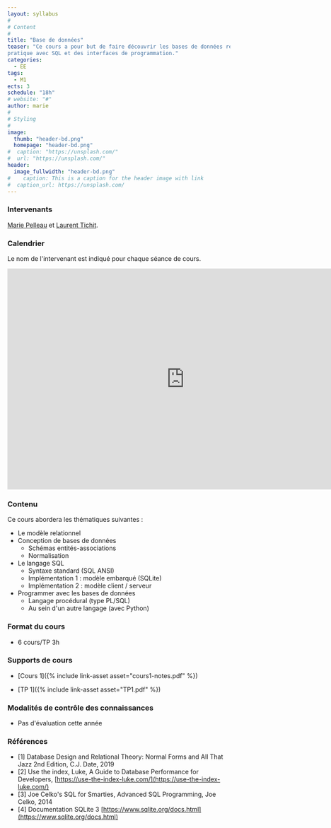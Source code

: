 ```yaml
---
layout: syllabus
#
# Content
#
title: "Base de données"
teaser: "Ce cours a pour but de faire découvrir les bases de données relationnelles, y compris de façon
pratique avec SQL et des interfaces de programmation."
categories:
  - EE
tags:
  - M1
ects: 3
schedule: "18h"
# website: "#"
author: marie
#
# Styling
#
image:
  thumb: "header-bd.png"
  homepage: "header-bd.png"
#  caption: "https://unsplash.com/"
#  url: "https://unsplash.com/"
header:
  image_fullwidth: "header-bd.png"
#    caption: This is a caption for the header image with link
#  caption_url: https://unsplash.com/
---
```


### Intervenants ###

[Marie Pelleau](mailto:marie.pelleau@univ-cotedazur.fr) et [Laurent Tichit](mailto:laurent.tichit@univ-cotedazur.fr).

### Calendrier ###

Le nom de l'intervenant est indiqué pour chaque séance de cours.

<iframe src="https://calendar.google.com/calendar/embed?src=h0cela5jlrkbjqql970k62mjuo%40group.calendar.google.com&ctz=Europe%2FParis" style="border-width:0" width="800" height="500" frameborder="0" scrolling="no"></iframe>

### Contenu ###

Ce cours abordera les thématiques suivantes :

-   Le modèle relationnel
-   Conception de bases de données
    -    Schémas entités-associations
    -    Normalisation
-   Le langage SQL
    -    Syntaxe standard (SQL ANSI)
    -    Implémentation 1 : modèle embarqué (SQLite)
    -    Implémentation 2 : modèle client / serveur
-   Programmer avec les bases de données
    -    Langage procédural (type PL/SQL)
    -    Au sein d'un autre langage (avec Python)

### Format du cours ###
-   6 cours/TP 3h

### Supports de cours ###

- [Cours 1]({% include link-asset asset="cours1-notes.pdf" %})

<!-- - [Cours 2]({% include link-asset asset="cours2.pdf" %}), [notes]({% include link-asset asset="cours2-notes.pdf" %})
- [Cours 3]({% include link-asset asset="cours3.pdf" %}), [notes]({% include link-asset asset="cours3-notes.pdf" %})
- [Cours 4]({% include link-asset asset="cours4.pdf" %}), [notes]({% include link-asset asset="cours4-notes.pdf" %})
- [Cours 5]({% include link-asset asset="cours5.pdf" %}), [notes]({% include link-asset asset="cours5-notes.pdf" %})
- [Cours 6]({% include link-asset asset="cours6.pdf" %}), [notes]({% include link-asset asset="cours6-notes.pdf" %})
-->

- [TP 1]({% include link-asset asset="TP1.pdf" %})

<!-- - [TP 2]({% include link-asset asset="TP2.pdf" %})
- [TP 3]({% include link-asset asset="TP3.pdf" %})
- [TP 4]({% include link-asset asset="TP4.pdf" %})
- [TP 5]({% include link-asset asset="TP5.pdf" %})

Certaines évaluations et le carnet de notes seront sur [moodle](https://lms.univ-cotedazur.fr/2022/course/view.php?id=4742) (disponible en auto-inscription). -->

### Modalités de contrôle des connaissances ###

- Pas d'évaluation cette année 

<!--  Examen écrit
-   Projet individuel -->

### Références ###

-   \[1\] Database Design and Relational Theory: Normal Forms and All That Jazz 2nd Edition, C.J. Date, 2019
-   \[2\] Use the index, Luke, A Guide to Database Performance for Developers, [https://use-the-index-luke.com/](https://use-the-index-luke.com/)
-   \[3\] Joe Celko's SQL for Smarties, Advanced SQL Programming, Joe Celko, 2014
-   \[4\] Documentation SQLite 3 [https://www.sqlite.org/docs.html](https://www.sqlite.org/docs.html)

